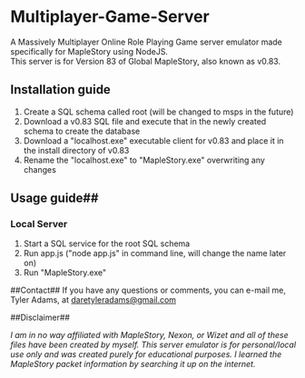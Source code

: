 Multiplayer-Game-Server
=======================

A Massively Multiplayer Online Role Playing Game server emulator made specifically for MapleStory using NodeJS.  
This server is for Version 83 of Global MapleStory, also known as v0.83.

## Installation guide ##
1. Create a SQL schema called root (will be changed to msps in the future)
2. Download a v0.83 SQL file and execute that in the newly created schema to create the database
3. Download a "localhost.exe" executable client for v0.83 and place it in the install directory of v0.83
4. Rename the "localhost.exe" to "MapleStory.exe" overwriting any changes

## Usage guide##
### Local Server ###
1. Start a SQL service for the root SQL schema
2. Run app.js ("node app.js" in command line, will change the name later on)
3. Run "MapleStory.exe"

##Contact##
If you have any questions or comments, you can e-mail me, Tyler Adams, at daretyleradams@gmail.com

##Disclaimer## 

*I am in no way affiliated with MapleStory, Nexon, or Wizet and all of these files have been created by myself.
This server emulator is for personal/local use only and was created purely for educational purposes. I learned the MapleStory packet information by searching it up on the internet.* 

